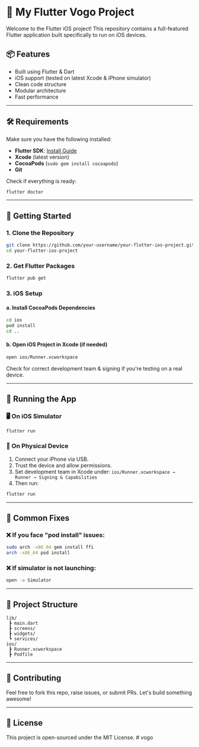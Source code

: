 # 🚀 My Flutter Vogo Project

Welcome to the Flutter iOS project! This repository contains a full-featured Flutter application built specifically to run on iOS devices.

## 📦 Features

- Built using Flutter & Dart
- iOS support (tested on latest Xcode & iPhone simulator)
- Clean code structure
- Modular architecture
- Fast performance

---

## 🛠️ Requirements

Make sure you have the following installed:

- **Flutter SDK**: [Install Guide](https://docs.flutter.dev/get-started/install)
- **Xcode** (latest version)
- **CocoaPods** (`sudo gem install cocoapods`)
- **Git**

Check if everything is ready:

```bash
flutter doctor
```

---

## 🚀 Getting Started

### 1. Clone the Repository

```bash
git clone https://github.com/your-username/your-flutter-ios-project.git
cd your-flutter-ios-project
```

### 2. Get Flutter Packages

```bash
flutter pub get
```

### 3. iOS Setup

#### a. Install CocoaPods Dependencies

```bash
cd ios
pod install
cd ..
```

#### b. Open iOS Project in Xcode (if needed)

```bash
open ios/Runner.xcworkspace
```

Check for correct development team & signing if you're testing on a real device.

---

## 🧪 Running the App

### 🖥️ On iOS Simulator

```bash
flutter run
```

### 📱 On Physical Device

1. Connect your iPhone via USB.
2. Trust the device and allow permissions.
3. Set development team in Xcode under:
   `ios/Runner.xcworkspace → Runner → Signing & Capabilities`
4. Then run:

```bash
flutter run
```

---

## 🧹 Common Fixes

### ❌ If you face "pod install" issues:

```bash
sudo arch -x86_64 gem install ffi
arch -x86_64 pod install
```

### ❌ If simulator is not launching:

```bash
open -a Simulator
```

---

## 📂 Project Structure

```text
lib/
 ┣ main.dart
 ┣ screens/
 ┣ widgets/
 ┗ services/
ios/
 ┣ Runner.xcworkspace
 ┣ Podfile
```

---

## 🤝 Contributing

Feel free to fork this repo, raise issues, or submit PRs. Let's build something awesome!

---

## 📄 License

This project is open-sourced under the MIT License.
#   v o g o  
 